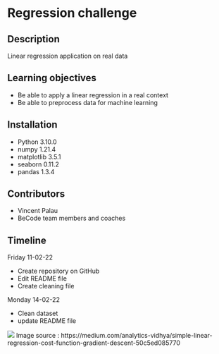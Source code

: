 # Regression challenge

## Description

Linear regression application on real data

## Learning objectives

- Be able to apply a linear regression in a real context  
- Be able to preprocess data for machine learning

## Installation

- Python 3.10.0
- numpy 1.21.4
- matplotlib 3.5.1
- seaborn 0.11.2
- pandas 1.3.4

## Contributors

- Vincent Palau
- BeCode team members and coaches

## Timeline

Friday 11-02-22  
- Create repository on GitHub
- Edit README file
- Create cleaning file

Monday 14-02-22
- Clean dataset
- update README file



<img src="https://miro.medium.com/max/1400/1*dG6m4wnx3ARPtZPd8qf1tQ.gif">
Image source : https://medium.com/analytics-vidhya/simple-linear-regression-cost-function-gradient-descent-50c5ed085770
